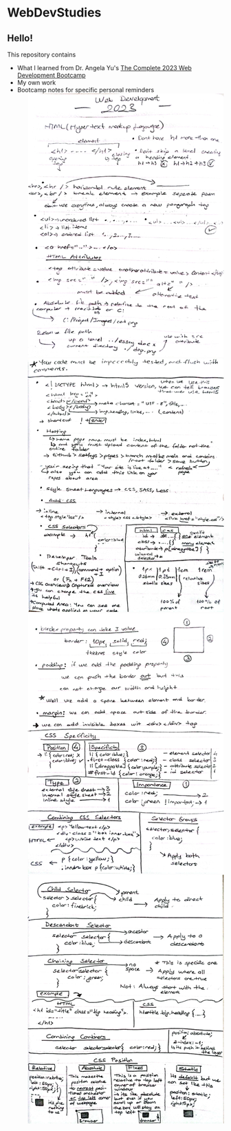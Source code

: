 # WebDevStudies
<h2>Hello!</h2>
<div>
    <p>This repository contains</p>
    <ul>
        <li>What I learned from Dr. Angela Yu's <a href="https://www.udemy.com/course/the-complete-web-development-bootcamp">The Complete 2023 Web Development Bootcamp</a></li>
        <li>My own work</li>
        <li>Bootcamp notes for specific personal reminders
            <ol >
                <img src="./img/WebDev2023-1.jpg" alt="WebDev2023-1" style="height: 325;width: 250;">
                <img src="./img/WebDev2023-2.jpg" alt="WebDev2023-2" style="height: 325;width: 250;">
                <img src="./img/WebDev2023-3.jpg" alt="WebDev2023-3" style="height: 325;width: 250;">
                <img src="./img/WebDev2023-4.jpg" alt="WebDev2023-4" style="height: 325;width: 250;">
            </ol>
        </li>
    </ul>
</div>
